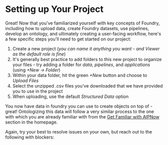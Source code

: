 # Setting up Your Project

Great! Now that you've familiarized yourself with key concepts of Foundry, including how to upload data, create Foundry datasets, use pipelines, develop an ontology, and ultimately creating a user-facing workflow, here's a few specific steps you'll need to get started on our project:
1. Create a new project (*you can name it anything you want - and Viewer as the default role is fine*)
2. It's generally best practice to add folders to this new project to organize your files - try adding a folder for *data*, *pipelines*, and *applications* (using *+New -> Folder*)
3. Within your data folder, hit the green *+New* button and choose to *Upload Files*
4. Select the unzipped .csv files you've downloaded that we have provided you to use in the project
5. When uploading, use the default *Structured Data* option


You now have data in foundry you can use to create objects on top of - great! Ontologizing this data will follow a very similar process to the one with which you are already familiar with from the [Get Familiar with AIPNow](/info/aip_now_help.md) section in the homepage.

Again, try your best to resolve issues on your own, but reach out to the following with blockers:


